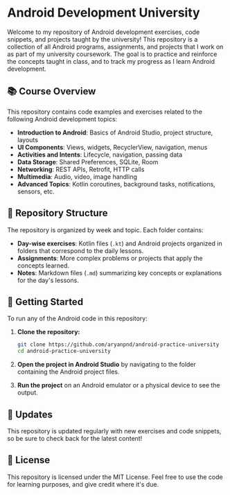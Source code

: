 # Android Development University

Welcome to my repository of Android development exercises, code snippets, and projects taught by the university! This repository is a collection of all Android programs, assignments, and projects that I work on as part of my university coursework. The goal is to practice and reinforce the concepts taught in class, and to track my progress as I learn Android development.

## 📚 Course Overview

This repository contains code examples and exercises related to the following Android development topics:

- **Introduction to Android**: Basics of Android Studio, project structure, layouts
- **UI Components**: Views, widgets, RecyclerView, navigation, menus
- **Activities and Intents**: Lifecycle, navigation, passing data
- **Data Storage**: Shared Preferences, SQLite, Room
- **Networking**: REST APIs, Retrofit, HTTP calls
- **Multimedia**: Audio, video, image handling
- **Advanced Topics**: Kotlin coroutines, background tasks, notifications, sensors, etc.

## 📂 Repository Structure

The repository is organized by week and topic. Each folder contains:

- **Day-wise exercises**: Kotlin files (`.kt`) and Android projects organized in folders that correspond to the daily lessons.
- **Assignments**: More complex problems or projects that apply the concepts learned.
- **Notes**: Markdown files (`.md`) summarizing key concepts or explanations for the day's lessons.

## 🚀 Getting Started

To run any of the Android code in this repository:

1. **Clone the repository:**
   ```bash
   git clone https://github.com/aryanpnd/android-practice-university
   cd android-practice-university
   ```

2. **Open the project in Android Studio** by navigating to the folder containing the Android project files.

3. **Run the project** on an Android emulator or a physical device to see the output.

## 🔄 Updates

This repository is updated regularly with new exercises and code snippets, so be sure to check back for the latest content!

## 📝 License

This repository is licensed under the MIT License. Feel free to use the code for learning purposes, and give credit where it's due.

